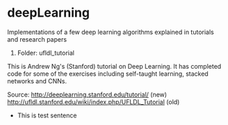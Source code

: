 # deepLearning
Implementations of a few deep learning algorithms explained in tutorials and research papers

1) Folder: ufldl_tutorial

This is Andrew Ng's (Stanford) tutorial on Deep Learning. It has completed code for some of the exercises including self-taught learning, stacked networks and CNNs.

Source: 
http://deeplearning.stanford.edu/tutorial/ (new) 
http://ufldl.stanford.edu/wiki/index.php/UFLDL_Tutorial (old)

- This is test sentence
